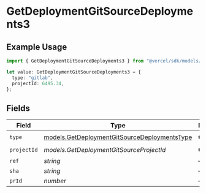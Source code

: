 # GetDeploymentGitSourceDeployments3

## Example Usage

```typescript
import { GetDeploymentGitSourceDeployments3 } from "@vercel/sdk/models/getdeploymentop.js";

let value: GetDeploymentGitSourceDeployments3 = {
  type: "gitlab",
  projectId: 6495.34,
};
```

## Fields

| Field                                                                                              | Type                                                                                               | Required                                                                                           | Description                                                                                        |
| -------------------------------------------------------------------------------------------------- | -------------------------------------------------------------------------------------------------- | -------------------------------------------------------------------------------------------------- | -------------------------------------------------------------------------------------------------- |
| `type`                                                                                             | [models.GetDeploymentGitSourceDeploymentsType](../models/getdeploymentgitsourcedeploymentstype.md) | :heavy_check_mark:                                                                                 | N/A                                                                                                |
| `projectId`                                                                                        | *models.GetDeploymentGitSourceProjectId*                                                           | :heavy_check_mark:                                                                                 | N/A                                                                                                |
| `ref`                                                                                              | *string*                                                                                           | :heavy_minus_sign:                                                                                 | N/A                                                                                                |
| `sha`                                                                                              | *string*                                                                                           | :heavy_minus_sign:                                                                                 | N/A                                                                                                |
| `prId`                                                                                             | *number*                                                                                           | :heavy_minus_sign:                                                                                 | N/A                                                                                                |